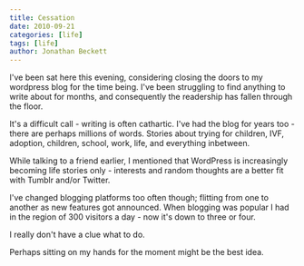 ```yaml
---
title: Cessation
date: 2010-09-21
categories: [life]
tags: [life]
author: Jonathan Beckett
---
```


I've been sat here this evening, considering closing the doors to my wordpress blog for the time being. I've been struggling to find anything to write about for months, and consequently the readership has fallen through the floor.

It's a difficult call - writing is often cathartic. I've had the blog for years too - there are perhaps millions of words. Stories about trying for children, IVF, adoption, children, school, work, life, and everything inbetween.

While talking to a friend earlier, I mentioned that WordPress is increasingly becoming life stories only - interests and random thoughts are a better fit with Tumblr and/or Twitter.

I've changed blogging platforms too often though; flitting from one to another as new features got announced. When blogging was popular I had in the region of 300 visitors a day - now it's down to three or four.

I really don't have a clue what to do.

Perhaps sitting on my hands for the moment might be the best idea.